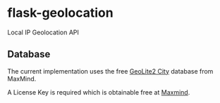 # flask-geolocation
Local IP Geolocation API

## Database

The current implementation uses the free [GeoLite2 City](http://dev.maxmind.com/geoip/geoip2/geolite2/) database from MaxMind.

A License Key is required which is obtainable free at [Maxmind](https://www.maxmind.com/en/accounts/current/license-key).

